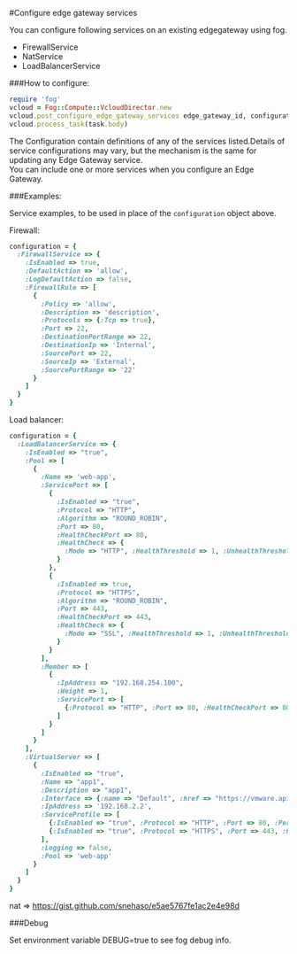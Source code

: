 #Configure edge gateway services

You can configure following services on an existing edgegateway using fog.
- FirewallService
- NatService
- LoadBalancerService

###How to configure:

```ruby
require 'fog'
vcloud = Fog::Compute::VcloudDirector.new
vcloud.post_configure_edge_gateway_services edge_gateway_id, configuration
vcloud.process_task(task.body)
```

The Configuration contain definitions of any of the services listed.Details of service configurations may vary,
but the mechanism is the same for updating any Edge Gateway service.<br/>You can include one or more services when you configure an Edge Gateway.

###Examples:

Service examples, to be used in place of the `configuration` object above.

Firewall:
```ruby
configuration = {
  :FirewallService => {
    :IsEnabled => true,
    :DefaultAction => 'allow',
    :LogDefaultAction => false,
    :FirewallRule => [
      {
        :Policy => 'allow',
        :Description => 'description',
        :Protocols => {:Tcp => true},
        :Port => 22,
        :DestinationPortRange => 22,
        :DestinationIp => 'Internal',
        :SourcePort => 22,
        :SourceIp => 'External',
        :SourcePortRange => '22'
      }
    ]
  }
}
```

Load balancer:
```ruby
configuration = {
  :LoadBalancerService => {
    :IsEnabled => "true",
    :Pool => [
      {
        :Name => 'web-app',
        :ServicePort => [
          {
            :IsEnabled => "true",
            :Protocol => "HTTP",
            :Algorithm => "ROUND_ROBIN",
            :Port => 80,
            :HealthCheckPort => 80,
            :HealthCheck => {
              :Mode => "HTTP", :HealthThreshold => 1, :UnhealthThreshold => 6, :Interval => 20, :Timeout => 25
            }
          },
          {
            :IsEnabled => true,
            :Protocol => "HTTPS",
            :Algorithm => "ROUND_ROBIN",
            :Port => 443,
            :HealthCheckPort => 443,
            :HealthCheck => {
              :Mode => "SSL", :HealthThreshold => 1, :UnhealthThreshold => 6, :Interval => 20, :Timeout => 25
            }
          }
        ],
        :Member => [
          {
            :IpAddress => "192.168.254.100",
            :Weight => 1,
            :ServicePort => [
              {:Protocol => "HTTP", :Port => 80, :HealthCheckPort => 80}
            ]
          }
        ]
      }
    ],
    :VirtualServer => [
      {
        :IsEnabled => "true",
        :Name => "app1",
        :Description => "app1",
        :Interface => {:name => "Default", :href => "https://vmware.api.net/api/admin/network/2ad93597-7b54-43dd-9eb1-631dd337e5a7"},
        :IpAddress => '192.168.2.2',
        :ServiceProfile => [
          {:IsEnabled => "true", :Protocol => "HTTP", :Port => 80, :Persistence => {:Method => ""}},
          {:IsEnabled => "true", :Protocol => "HTTPS", :Port => 443, :Persistence => {:Method => ""}}
        ],
        :Logging => false,
        :Pool => 'web-app'
      }
    ]
  }
}
```

nat => https://gist.github.com/snehaso/e5ae5767fe1ac2e4e98d

###Debug

Set environment variable DEBUG=true to see fog debug info.

 
